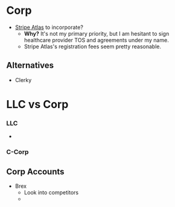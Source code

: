 # Corp

- [Stripe Atlas](https://stripe.com/atlas) to incorporate?
  - **Why?** It's not my primary priority, but I am hesitant to sign healthcare provider TOS and agreements under my name. 
  - Stripe Atlas's registration fees seem pretty reasonable. 

## Alternatives
- Clerky



# LLC vs Corp
### LLC
- 

### C-Corp





## Corp Accounts
- Brex
	- Look into competitors
	- 